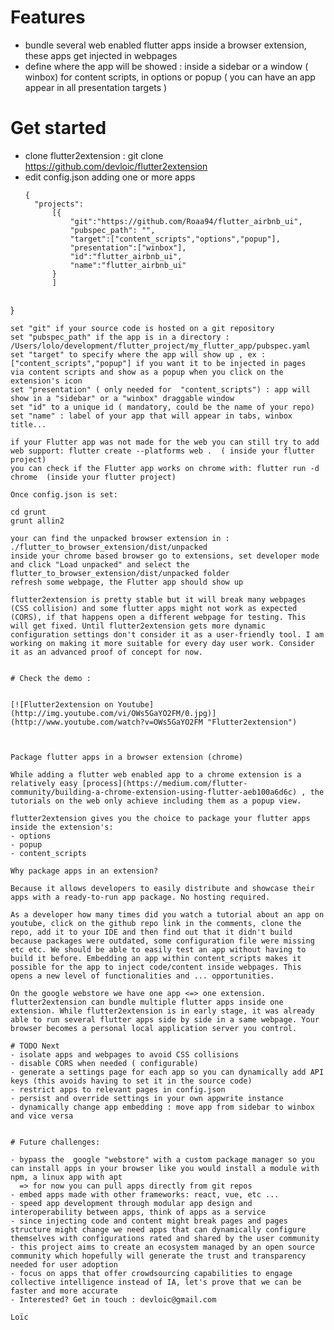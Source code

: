 # Features

- bundle several web enabled flutter apps inside a browser extension, these apps get injected in webpages
- define where the app will be showed : inside a sidebar or a window ( winbox) for content scripts, in options or popup ( you can have an app appear in all presentation targets )

# Get started

- clone flutter2extension : git clone https://github.com/devloic/flutter2extension
- edit config.json adding one or more apps
  ```
  {
    "projects":
        [{
            "git":"https://github.com/Roaa94/flutter_airbnb_ui",
            "pubspec_path": "",
            "target":["content_scripts","options","popup"],
            "presentation":["winbox"],
            "id":"flutter_airbnb_ui",
            "name":"flutter_airbnb_ui"
        }
        ]
    
}
```
set "git" if your source code is hosted on a git repository
set "pubspec_path" if the app is in a directory : /Users/lolo/development/flutter_project/my_flutter_app/pubspec.yaml
set "target" to specify where the app will show up , ex : ["content_scripts","popup"] if you want it to be injected in pages
via content scripts and show as a popup when you click on the extension's icon
set "presentation" ( only needed for  "content_scripts") : app will show in a "sidebar" or a "winbox" draggable window
set "id" to a unique id ( mandatory, could be the name of your repo)
set "name" : label of your app that will appear in tabs, winbox title...

if your Flutter app was not made for the web you can still try to add web support: flutter create --platforms web .  ( inside your flutter project)
you can check if the Flutter app works on chrome with: flutter run -d chrome  (inside your flutter project)

Once config.json is set:

cd grunt
grunt allin2

your can find the unpacked browser extension in : ./flutter_to_browser_extension/dist/unpacked
inside your chrome based browser go to extensions, set developer mode and click "Load unpacked" and select the flutter_to_browser_extension/dist/unpacked folder
refresh some webpage, the Flutter app should show up

flutter2extension is pretty stable but it will break many webpages (CSS collision) and some flutter apps might not work as expected (CORS), if that happens open a different webpage for testing. This will get fixed. Until flutter2extension gets more dynamic configuration settings don't consider it as a user-friendly tool. I am working on making it more suitable for every day user work. Consider it as an advanced proof of concept for now.


# Check the demo :  


[![Flutter2extension on Youtube](http://img.youtube.com/vi/OWs5GaYO2FM/0.jpg)](http://www.youtube.com/watch?v=OWs5GaYO2FM "Flutter2extension")



Package flutter apps in a browser extension (chrome)

While adding a flutter web enabled app to a chrome extension is a relatively easy [process](https://medium.com/flutter-community/building-a-chrome-extension-using-flutter-aeb100a6d6c) , the tutorials on the web only achieve including them as a popup view.

flutter2extension gives you the choice to package your flutter apps inside the extension's:  
- options  
- popup  
- content_scripts  

Why package apps in an extension?

Because it allows developers to easily distribute and showcase their apps with a ready-to-run app package. No hosting required.

As a developer how many times did you watch a tutorial about an app on youtube, click on the github repo link in the comments, clone the repo, add it to your IDE and then find out that it didn't build because packages were outdated, some configuration file were missing etc etc. We should be able to easily test an app without having to build it before. Embedding an app within content_scripts makes it possible for the app to inject code/content inside webpages. This opens a new level of functionalities and ... opportunities.

On the google webstore we have one app <=> one extension. flutter2extension can bundle multiple flutter apps inside one extension. While flutter2extension is in early stage, it was already able to run several flutter apps side by side in a same webpage. Your browser becomes a personal local application server you control.

# TODO Next
- isolate apps and webpages to avoid CSS collisions
- disable CORS when needed ( configurable)
- generate a settings page for each app so you can dynamically add API keys (this avoids having to set it in the source code)
- restrict apps to relevant pages in config.json
- persist and override settings in your own appwrite instance
- dynamically change app embedding : move app from sidebar to winbox and vice versa


# Future challenges:

- bypass the  google "webstore" with a custom package manager so you can install apps in your browser like you would install a module with npm, a linux app with apt
  => for now you can pull apps directly from git repos
- embed apps made with other frameworks: react, vue, etc ...
- speed app development through modular app design and interoperability between apps, think of apps as a service
- since injecting code and content might break pages and pages structure might change we need apps that can dynamically configure themselves with configurations rated and shared by the user community
- this project aims to create an ecosystem managed by an open source community which hopefully will generate the trust and transparency needed for user adoption
- focus on apps that offer crowdsourcing capabilities to engage collective intelligence instead of IA, let's prove that we can be faster and more accurate
- Interested? Get in touch : devloic@gmail.com

Loïc
